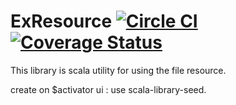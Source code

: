 # ExResource [![Circle CI](https://circleci.com/gh/kkkatsube/EXResource.svg?style=svg)](https://circleci.com/gh/kkkatsube/EXResource) [![Coverage Status](https://coveralls.io/repos/kkkatsube/EXResource/badge.svg?branch=master)](https://coveralls.io/r/kkkatsube/EXResource?branch=master)

This library is scala utility for using the file resource.

create on $activator ui : use scala-library-seed.

